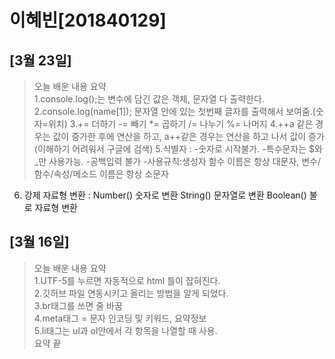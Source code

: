# 이혜빈[201840129]
## [3월 23일]
>오늘 배운 내용 요약 <br />
1.console.log();는 변수에 담긴 값은 객체, 문자열 다 출력한다.
2.console.log(name[1]); 문자열 안에 있는 첫번째 글자를 출력해서 보여줌.(숫자=위치)
3.+= 더하기 -= 빼기 *= 곱하기 /= 나누기 %= 나머지
4.++a 같은 경우는 값이 증가한 후에 연산을 하고, a++같은 경우는 연산을 하고 나서 값이 증가
  (이해하기 어려워서 구글에 검색)
5.식별자 : -숫자로 시작불가.
           -특수문자는 $와 _만 사용가능.
           -공백입력 불가
           -사용규칙:생성자 함수 이름은 항상 대문자, 변수/함수/속성/메소드  이름은 항상 소문자
6. 강제 자료형 변환 : Number() 숫자로 변환
                     String() 문자열로 변환
                     Boolean() 불로 자료형 변환
## [3월 16일]
>오늘 배운 내용 요약 <br />
1.UTF-5를 누르면 자동적으로 html 틀이 잡혀진다.<br />
2.깃허브 파일 연동시키고 올리는 방법을 알게 되었다.<br />
3.br태그를 쓰면 줄 바꿈<br />
4.meta태그 = 문자 인코딩 및 키워드, 요약정보<br />
5.li태그는 ul과 ol안에서 각 항목을 나열할 때 사용.<br />
>요약 끝

